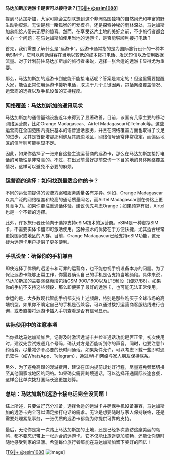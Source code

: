**马达加斯加远游卡是否可以接电话？[[TG💪+ @esim1088](https://t.me/s/esim1088)]**

提到马达加斯加，大家可能会立刻联想到这个非洲岛国独特的自然风光和丰富的野生动物资源。无论是想一睹狐猴的可爱模样，还是探索神秘的雨林深处，马达加斯加总能给人带来无尽的惊喜。然而，在享受这片土地的美好之前，不少旅行者都会关心一个问题：在马达加斯加使用当地的远游卡，是否能够顺利接打电话？

首先，我们需要了解什么是“远游卡”。远游卡通常指的是为国际旅行设计的一种本地SIM卡，它可以帮助游客在当地以较低的成本拨打电话、发送短信以及使用数据流量。对于计划前往马达加斯加的旅行者来说，选择一张合适的远游卡显得尤为重要。

那么，马达加斯加的远游卡到底能不能接电话呢？答案是肯定的！但这里需要提醒大家，能否正常使用远游卡接听电话，取决于几个关键因素，包括网络覆盖情况、运营商的选择以及手机设备的支持程度。

### 网络覆盖：马达加斯加的通讯现状

马达加斯加的通信基础设施近年来得到了显著改善。目前，该国有几家主要的移动网络运营商，比如Orange Madagascar、Airtel Madagascar和Telmalo等。这些运营商在全国范围内提供基本的语音通话服务，并且在网络覆盖方面也取得了长足的进步。尤其是首都塔那那利佛及其周边地区，网络信号通常非常稳定，而偏远地区的信号则可能稍显不足。

因此，如果你选择了一张来自这些主流运营商的远游卡，那么在马达加斯加接打电话的可能性是非常高的。不过，在出发前最好提前查询一下目的地的具体网络覆盖情况，这样可以避免不必要的麻烦。

### 运营商的选择：如何找到最适合你的卡？

不同的运营商提供的资费方案和服务质量各有差异。例如，Orange Madagascar以其广泛的网络覆盖和较高的通话质量闻名，而Airtel Madagascar则在价格上更具竞争力。如果你更注重通话体验，建议优先考虑Orange；如果预算有限，Airtel也是一个不错的选择。

此外，许多旅行者还倾向于选择支持eSIM技术的运营商。eSIM是一种虚拟SIM卡，不需要实体卡槽即可激活使用。这种技术的优势在于方便快捷，尤其适合经常更换国家或地区的人群。目前，Orange Madagascar已经支持eSIM功能，这无疑为远游卡用户提供了更多便利。

### 手机设备：确保你的手机兼容

即使选择了优质的远游卡和可靠的运营商，也不能忽视手机设备本身的问题。为了保证远游卡能够正常工作，你需要确认自己的手机是否支持当地频段。具体来说，马达加斯加的主要网络频段包括GSM 900/1800以及LTE频段（如B7/B8）。如果你的手机不支持这些频段，那么即便买了最好的远游卡，也可能无法正常使用。

幸运的是，大多数现代智能手机都支持上述频段，特别是那些购买于全球市场的高端机型。如果你不确定自己的手机是否兼容，可以通过拨打运营商客服热线进行咨询，或者直接将远游卡插入手机查看是否有信号显示。

### 实际使用中的注意事项

当你抵达马达加斯加后，记得及时激活远游卡并检查通话功能是否正常。初次使用时，建议先尝试拨通几个号码，确认对方是否能听到你的声音。同时，也要注意节约话费，尽量减少不必要的长时间通话。如果条件允许，可以考虑下载一些即时通讯软件（如WhatsApp、Telegram），通过Wi-Fi网络与家人朋友保持联系。

另外，为了避免高昂的漫游费用，建议在国内提前规划好行程，尽量避免频繁切换至其他国家或地区的网络。如果确实需要跨境通话，可以选择开通国际长途套餐，这样会比单次拨打国际长途更加划算。

### 总结：马达加斯加远游卡接电话完全没问题！

综上所述，只要做好充分准备，选择合适的远游卡并确保手机设备兼容，马达加斯加的远游卡完全可以满足接打电话的需求。无论是想要随时与家人保持联络，还是需要处理紧急事务，一张优质的远游卡都能为你提供可靠的支持。

最后，无论你是第一次踏上马达加斯加的土地，还是已经多次造访这座美丽的岛屿，都不要忘记带上一张适合的远游卡。它不仅能让旅途更加顺畅，还能让你随时随地感受到家的温暖。希望每位旅行者都能在马达加斯加留下美好的回忆！

[[TG💪+ @esim1088](https://t.me/s/esim1088) ![Image](https://i.postimg.cc/4NQfJmqS/Snipaste-2025-05-13-00-14-12.png)]